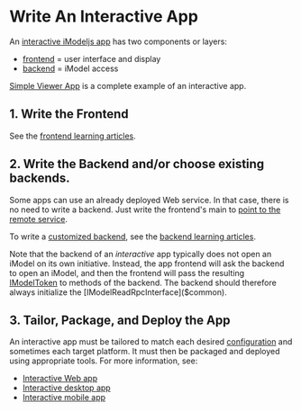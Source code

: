 # Write An Interactive App

An [interactive iModeljs app](../learning/App.md#interactive-apps) has two components or layers:
- [frontend](./Glossary.md#frontend) = user interface and display
- [backend](./Glossary.md#backend) = iModel access

[Simple Viewer App](https://github.com/imodeljs/simple-viewer-app) is a complete example of an interactive app.

## 1. Write the Frontend
See the [frontend learning articles](./frontend/index.md).

## 2. Write the Backend and/or choose existing backends.
Some apps can use an already deployed Web service. In that case, there is no need to write a backend. Just write the frontend's main to [point to the remote service](./RpcInterface.md#client-side-configuration).

To write a [customized backend](../learning/App.md#app-backend), see the [backend learning articles](./backend/index.md).

Note that the backend of an *interactive* app typically does not open an iModel on its own initiative. Instead, the app frontend will ask the backend to open an iModel, and then the frontend will pass the resulting [IModelToken]($common) to methods of the backend. The backend should therefore always initialize the [IModelReadRpcInterface]($common).

## 3. Tailor, Package, and Deploy the App
An interactive app must be tailored to match each desired [configuration](../learning/App.md#configurations) and sometimes each target platform. It must then be packaged and deployed using appropriate tools. For more information, see:
* [Interactive Web app](./WriteAnInteractiveWebApp.md)
* [Interactive desktop app](./WriteAnInteractiveDesktopApp.md)
* [Interactive mobile app](./WriteAnInteractiveMobileApp.md)
